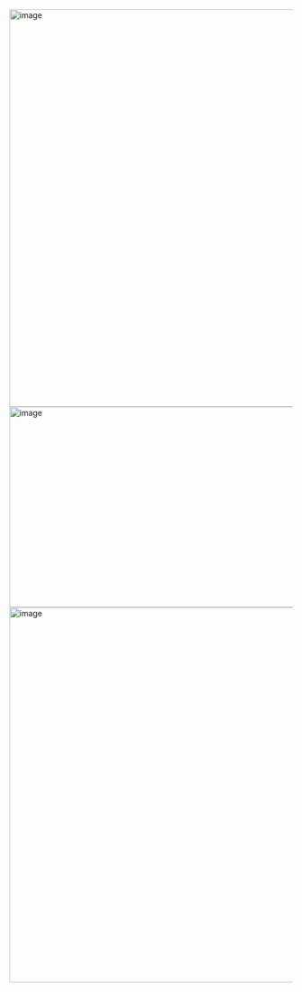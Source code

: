 <img width="910" height="708" alt="image" src="https://github.com/user-attachments/assets/72485f09-1fd2-4fdd-83ad-522d37db5754" />

<img width="910" height="357" alt="image" src="https://github.com/user-attachments/assets/0510df7c-3632-4766-8a3e-4af962c260c2" />

<img width="926" height="668" alt="image" src="https://github.com/user-attachments/assets/fe1c014f-cd11-40af-84e8-667314c65286" />
